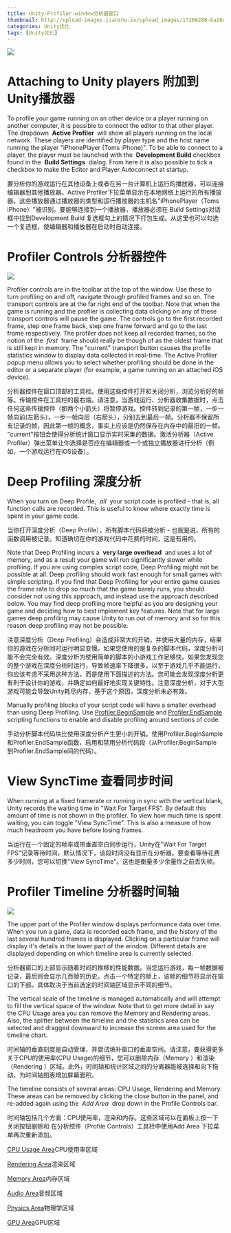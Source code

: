 ```yaml
---
title: Unity-Profiler-window分析器窗口
thumbnail: http://upload-images.jianshu.io/upload_images/17266280-ba26d77bcc40cd59.png?imageMogr2/auto-orient/strip%7CimageView2/2/w/1240
categories: Unity优化
tags: [Unity优化]
---
```


![](http://upload-images.jianshu.io/upload_images/17266280-ba26d77bcc40cd59.png?imageMogr2/auto-orient/strip%7CimageView2/2/w/1240)  

# Attaching to Unity players 附加到Unity播放器

To profile your game running on an other device or a player running on another
computer, it is possible to connect the editor to that other player. The
dropdown  **Active Profiler**  will show all players running on the local
network. These players are identified by player type and the host name running
the player "iPhonePlayer (Toms iPhone)". To be able to connect to a player,
the player must be launched with the  **Development Build** checkbox found in
the  **Build Settings**  dialog. From here it is also possible to tick a
checkbox to make the Editor and Player Autoconnect at startup.

要分析你的游戏运行在其他设备上或者在另一台计算机上运行的播放器，可以连接编辑器到其他播放器。Active
Profiler下拉菜单显示在本地网络上运行的所有播放器。这些播放器通过播放器的类型和运行播放器的主机名"iPhonePlayer（Toms
iPhone）"被识别。要能够连接到一个播放器，播放器必须在 Build Settings对话框中找到Development Build
复选框勾上的情况下打包生成。从这里也可以勾选一个复选框，使编辑器和播放器在启动时自动连接。

# Profiler Controls 分析器控件

  

![](http://upload-images.jianshu.io/upload_images/17266280-98c2d5c194654e46.png?imageMogr2/auto-orient/strip%7CimageView2/2/w/1240)  

Profiler controls are in the toolbar at the top of the window. Use these to
turn profiling on and off, navigate through profiled frames and so on. The
transport controls are at the far right end of the toolbar. Note that when the
game is running and the profiler is collecting data clicking on any of these
transport controls will pause the game. The controls go to the first recorded
frame, step one frame back, step one frame forward and go to the last frame
respectively. The profiler does not keep all recorded frames, so the notion of
the  _first_  frame should really be though of as the oldest frame that is
still kept in memory. The "current" transport button causes the profile
statistics window to display data collected in real-time. The Active Profiler
popup menu allows you to select whether profiling should be done in the editor
or a separate player (for example, a game running on an attached iOS device).

分析器控件在窗口顶部的工具栏。使用这些控件打开和关闭分析，浏览分析好的帧等。传输控件在工具栏的最右端。请注意，当游戏运行、分析器收集数据时，点击任何这些传输控件（那两个小箭头）将暂停游戏。控件转到记录的第一帧，一步一帧向前(左箭头)，一步一帧向后（右箭头），分别去到最后一帧。分析器不保留所有记录的帧，因此第一帧的概念，事实上应该是仍然保存在内存中的最旧的一帧。
"current"按钮会使得分析统计窗口显示实时采集的数据。激活分析器（Active
Profiler）弹出菜单让你选择是否应在编辑器或一个或独立播放器进行分析（例如，一个游戏运行在iOS设备）。

# Deep Profiling 深度分析

When you turn on Deep Profile,  _all_  your script code is profiled - that is,
all function calls are recorded. This is useful to know where exactly time is
spent in your game code.

当你打开深度分析（Deep Profile），所有脚本代码将被分析 - 也就是说，所有的函数调用被记录。知道确切在你的游戏代码中花费的时间，这是有用的。

Note that Deep Profiling incurs a  **very large overhead**  and uses a lot of
memory, and as a result your game will run significantly slower while
profiling. If you are using complex script code, Deep Profiling might not be
possible at all. Deep profiling should work fast enough for small games with
simple scripting. If you find that Deep Profiling for your entire game causes
the frame rate to drop so much that the game barely runs, you should consider
not using this approach, and instead use the approach described below. You may
find deep profiling more helpful as you are designing your game and deciding
how to best implement key features. Note that for large games deep profiling
may cause Unity to run out of memory and so for this reason deep profiling may
not be possible.

注意深度分析（Deep
Profiling）会造成非常大的开销，并使用大量的内存，结果你的游戏在分析同时运行明显变慢。如果您使用的是复杂的脚本代码，深度分析可能不会完全有效。深度分析为使用简单的脚本的小游戏工作足够快。如果您发现您的整个游戏在深度分析时运行，导致帧速率下降很多，以至于游戏几乎不能运行，你应该考虑不采用这种方法，而是使用下面描述的方法。您可能会发现深度分析更有利于设计你的游戏，并确定如何最好地实现关键特性。注意深度分析，对于大型游戏可能会导致Unity耗尽内存，基于这个原因，深度分析未必有效。

Manually profiling blocks of your script code will have a smaller overhead
than using Deep Profiling. Use
[Profiler.BeginSample](http://www.ceeger.com/Script/Profiler/Profiler.BeginSample.html)
and
[Profiler.EndSample](http://www.ceeger.com/Script/Profiler/Profiler.EndSample.html)
scripting functions to enable and disable profiling around sections of code.

手动分析脚本代码块比使用深度分析产生更小的开销。使用Profiler.BeginSample和Profiler.EndSample函数，启用和禁用分析代码段（从Profiler.BeginSample
到Profiler.EndSample间的代码）。

# View SyncTime 查看同步时间

When running at a fixed framerate or running in sync with the vertical blank,
Unity records the waiting time in "Wait For Target FPS". By default this
amount of time is not shown in the profiler. To view how much time is spent
waiting, you can toggle "View SyncTime". This is also a measure of how much
headroom you have before losing frames.

当运行在一个固定的帧率或带垂直空白同步运行，Unity在"Wait For Target
FPS"记录等待时间，默认情况下，该段时间没有显示在分析器。要查看等待花费多少时间，您可以切换"View
SyncTime"。这也是衡量多少余量你之前丢失帧。

# Profiler Timeline 分析器时间轴

  

![](http://upload-images.jianshu.io/upload_images/17266280-b1a78ceaed08ae09.png?imageMogr2/auto-orient/strip%7CimageView2/2/w/1240)  

The upper part of the Profiler window displays performance data over time.
When you run a game, data is recorded each frame, and the history of the last
several hundred frames is displayed. Clicking on a particular frame will
display it's details in the lower part of the window. Different details are
displayed depending on which timeline area is currently selected.

分析器窗口的上部显示随着时间的推移的性能数据。当您运行游戏，每一帧数据被记录，最后则会显示几百帧的历史。点击一个特定的帧上，该帧的细节将显示在窗口的下部。具体取决于当前选定的时间轴区域显示不同的细节。

The vertical scale of the timeline is managed automatically and will attempt
to fill the vertical space of the window. Note that to get more detail in say
the CPU Usage area you can remove the Memory and Rendering areas. Also, the
splitter between the timeline and the statistics area can be selected and
dragged downward to increase the screen area used for the timeline chart.

时间轴的垂直刻度是自动管理，并尝试填补窗口的垂直空间。请注意，要获得更多关于CPU的使用率(CPU Usage)的细节，您可以删除内存（Memory
）和渲染（Rendering ）区域。此外，时间轴和统计区域之间的分离器能被选择和向下拖动，为时间轴图表增加屏幕面积。

The timeline consists of several areas: CPU Usage, Rendering and Memory. These
areas can be removed by clicking the close button in the panel, and re-added
again using the  _Add Area_  drop down in the Profile Controls bar.

时间轴包括几个方面：CPU使用率，渲染和内存。这些区域可以在面板上按一下关闭按钮删除和 在分析控件（Profile Controls）工具栏中使用Add
Area 下拉菜单再次重新添加。

[CPU Usage Area](http://www.ceeger.com/Manual/ProfilerCPU.html)CPU使用率区域

[Rendering Area](http://www.ceeger.com/Manual/ProfilerRendering.html)渲染区域

[Memory Area](http://www.ceeger.com/Manual/ProfilerMemory.html)内存区域

[Audio Area](http://www.ceeger.com/Manual/ProfilerAudio.html)音频区域

[Physics Area](http://www.ceeger.com/Manual/ProfilerPhysics.html)物理学区域

[GPU Area](http://www.ceeger.com/Manual/ProfilerGPU.html)GPU区域

